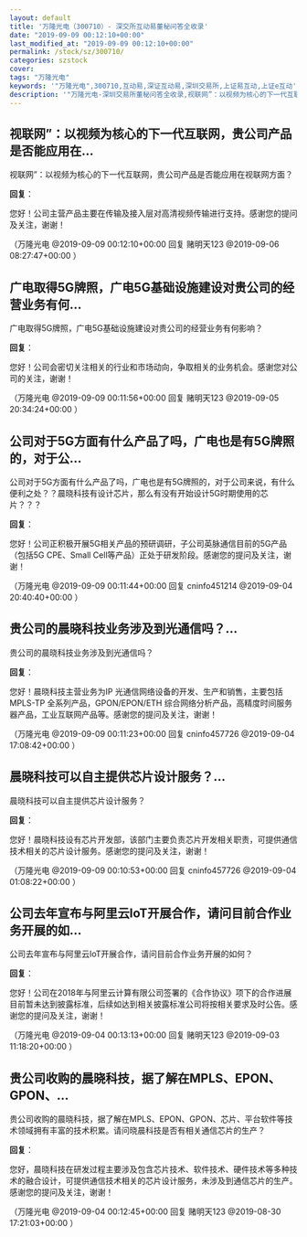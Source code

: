 ```yaml
---
layout: default
title: '万隆光电（300710）- 深交所互动易董秘问答全收录'
date: "2019-09-09 00:12:10+00:00"
last_modified_at: "2019-09-09 00:12:10+00:00"
permalink: /stock/sz/300710/
categories: szstock
cover: 
tags: "万隆光电"
keywords: '"万隆光电",300710,互动易,深证互动易,深圳交易所,上证易互动,上证e互动'
description: '"万隆光电-深圳交易所董秘问答全收录,视联网”：以视频为核心的下一代互联网，贵公司产品是否能应用在视联网方面？"'
---
```


## 视联网”：以视频为核心的下一代互联网，贵公司产品是否能应用在...

视联网”：以视频为核心的下一代互联网，贵公司产品是否能应用在视联网方面？

**回复**：

您好！公司主营产品主要在传输及接入层对高清视频传输进行支持。感谢您的提问及关注，谢谢！ 

（万隆光电  @2019-09-09 00:12:10+00:00 回复 赌明天123  @2019-09-06 08:27:47+00:00 ）

## 广电取得5G牌照，广电5G基础设施建设对贵公司的经营业务有何...

广电取得5G牌照，广电5G基础设施建设对贵公司的经营业务有何影响？

**回复**：

您好！公司会密切关注相关的行业和市场动向，争取相关的业务机会。感谢您对公司的关注，谢谢！ 

（万隆光电  @2019-09-09 00:11:56+00:00 回复 赌明天123  @2019-09-05 20:34:24+00:00 ）

## 公司对于5G方面有什么产品了吗，广电也是有5G牌照的，对于公...

公司对于5G方面有什么产品了吗，广电也是有5G牌照的，对于公司来说，有什么便利之处？？晨晓科技有设计芯片，那么有没有开始设计5G时期使用的芯片？？？

**回复**：

您好！公司正积极开展5G相关产品的预研调研，子公司英脉通信目前的5G产品（包括5G CPE、Small Cell等产品）正处于研发阶段。感谢您的提问及关注，谢谢！ 

（万隆光电  @2019-09-09 00:11:44+00:00 回复 cninfo451214  @2019-09-04 20:40:40+00:00 ）

## 贵公司的晨晓科技业务涉及到光通信吗？...

贵公司的晨晓科技业务涉及到光通信吗？

**回复**：

您好！晨晓科技主营业务为IP 光通信网络设备的开发、生产和销售，主要包括MPLS-TP 全系列产品，GPON/EPON/ETH 综合网络分析产品，高精度时间服务器产品，工业互联网产品等。感谢您的提问及关注，谢谢！ 

（万隆光电  @2019-09-09 00:11:23+00:00 回复 cninfo457726  @2019-09-04 17:08:42+00:00 ）

## 晨晓科技可以自主提供芯片设计服务？...

晨晓科技可以自主提供芯片设计服务？

**回复**：

您好！晨晓科技设有芯片开发部，该部门主要负责芯片开发相关职责，可提供通信技术相关的芯片设计服务。感谢您的提问及关注，谢谢！ 

（万隆光电  @2019-09-09 00:10:53+00:00 回复 cninfo457726  @2019-09-04 01:08:22+00:00 ）

## 公司去年宣布与阿里云IoT开展合作，请问目前合作业务开展的如...

公司去年宣布与阿里云IoT开展合作，请问目前合作业务开展的如何？

**回复**：

您好！公司在2018年与阿里云计算有限公司签署的《合作协议》项下的合作进展目前暂未达到披露标准，后续如达到相关披露标准公司将按相关要求及时公告。感谢您的提问及关注，谢谢！ 

（万隆光电  @2019-09-04 00:13:13+00:00 回复 赌明天123  @2019-09-03 11:18:20+00:00 ）

## 贵公司收购的晨晓科技，据了解在MPLS、EPON、GPON、...

贵公司收购的晨晓科技，据了解在MPLS、EPON、GPON、芯片、平台软件等技术领域拥有丰富的技术积累。请问晓晨科技是否有相关通信芯片的生产？

**回复**：

您好，晨晓科技在研发过程主要涉及包含芯片技术、软件技术、硬件技术等多种技术的融合设计，可提供通信技术相关的芯片设计服务，未涉及到通信芯片的生产。感谢您的提问及关注，谢谢！ 

（万隆光电  @2019-09-04 00:12:45+00:00 回复 赌明天123  @2019-08-30 17:21:03+00:00 ）

